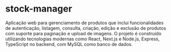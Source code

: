 # stock-manager
Aplicação web para gerenciamento de produtos que inclui funcionalidades de autenticação, listagem, consulta, criação, edição e exclusão de produtos com suporte para paginação e upload de imagens. O projeto é construído utilizando tecnologias modernas como React, Next.js e Node.js, Express, TypeScript no backend, com MySQL como banco de dados.
